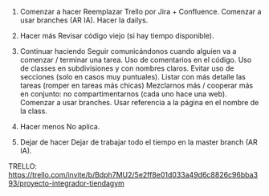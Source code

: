 1. Comenzar a hacer
Reemplazar Trello por Jira + Confluence.
Comenzar a usar branches (AR IA).
Hacer la dailys.

2. Hacer más
Revisar código viejo (si hay tiempo disponible).

3. Continuar haciendo
Seguir comunicándonos cuando alguien va a comenzar / terminar una tarea.
Uso de comentarios en el código.
Uso de classes en subdivisiones y con nombres claros. Evitar uso de secciones (solo en casos muy puntuales).
Listar con más detalle las tareas (romper en tareas más chicas)
Mezclarnos más / cooperar más en conjunto: no compartimentarnos (cada uno hace una web).
Comenzar a usar branches.
Usar referencia a la página en el nombre de la class.

4. Hacer menos
No aplica.

5. Dejar de hacer
Dejar de trabajar todo el tiempo en la master branch (AR IA).

TRELLO: https://trello.com/invite/b/Bdph7MU2/5e2ff8e01d033a49d6c8826c96bba393/proyecto-integrador-tiendagym